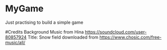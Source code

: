 # MyGame
Just practising to build a simple game




 #Credits
Background Music from Hina https://soundcloud.com/user-80857924
Title: Snow field
downloaded from https://www.chosic.com/free-music/all/

